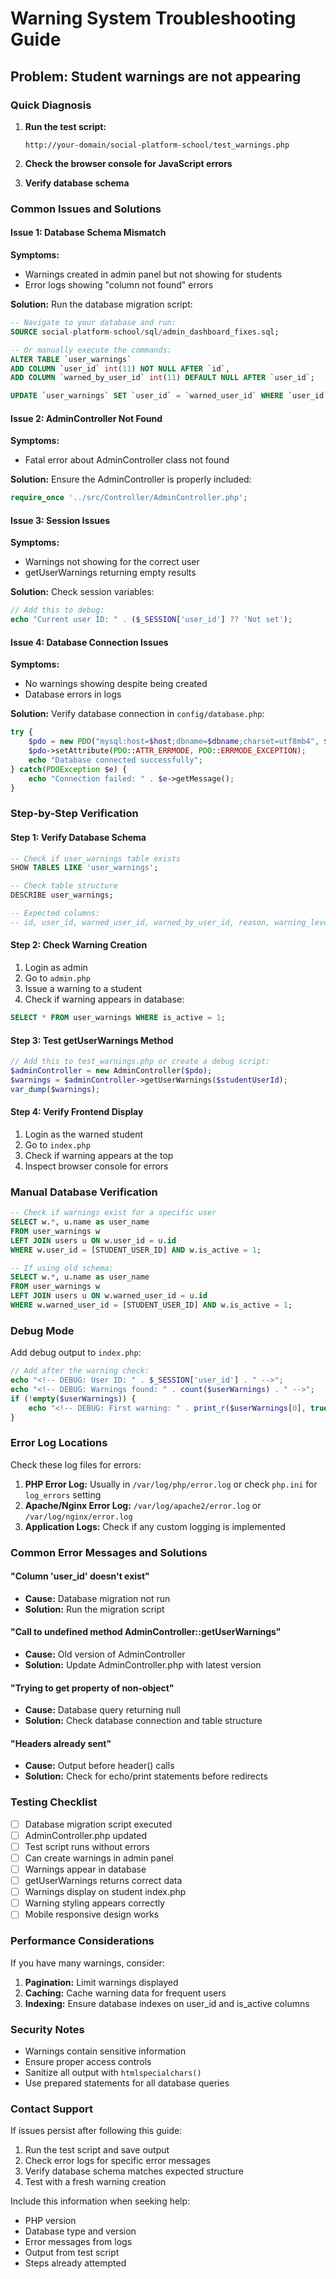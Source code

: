 # Warning System Troubleshooting Guide

## Problem: Student warnings are not appearing

### Quick Diagnosis

1. **Run the test script:**
   ```
   http://your-domain/social-platform-school/test_warnings.php
   ```

2. **Check the browser console for JavaScript errors**

3. **Verify database schema**

### Common Issues and Solutions

#### Issue 1: Database Schema Mismatch

**Symptoms:**
- Warnings created in admin panel but not showing for students
- Error logs showing "column not found" errors

**Solution:**
Run the database migration script:

```sql
-- Navigate to your database and run:
SOURCE social-platform-school/sql/admin_dashboard_fixes.sql;

-- Or manually execute the commands:
ALTER TABLE `user_warnings` 
ADD COLUMN `user_id` int(11) NOT NULL AFTER `id`,
ADD COLUMN `warned_by_user_id` int(11) DEFAULT NULL AFTER `user_id`;

UPDATE `user_warnings` SET `user_id` = `warned_user_id` WHERE `user_id` = 0 OR `user_id` IS NULL;
```

#### Issue 2: AdminController Not Found

**Symptoms:**
- Fatal error about AdminController class not found

**Solution:**
Ensure the AdminController is properly included:

```php
require_once '../src/Controller/AdminController.php';
```

#### Issue 3: Session Issues

**Symptoms:**
- Warnings not showing for the correct user
- getUserWarnings returning empty results

**Solution:**
Check session variables:

```php
// Add this to debug:
echo "Current user ID: " . ($_SESSION['user_id'] ?? 'Not set');
```

#### Issue 4: Database Connection Issues

**Symptoms:**
- No warnings showing despite being created
- Database errors in logs

**Solution:**
Verify database connection in `config/database.php`:

```php
try {
    $pdo = new PDO("mysql:host=$host;dbname=$dbname;charset=utf8mb4", $username, $password);
    $pdo->setAttribute(PDO::ATTR_ERRMODE, PDO::ERRMODE_EXCEPTION);
    echo "Database connected successfully";
} catch(PDOException $e) {
    echo "Connection failed: " . $e->getMessage();
}
```

### Step-by-Step Verification

#### Step 1: Verify Database Schema

```sql
-- Check if user_warnings table exists
SHOW TABLES LIKE 'user_warnings';

-- Check table structure
DESCRIBE user_warnings;

-- Expected columns:
-- id, user_id, warned_user_id, warned_by_user_id, reason, warning_level, is_active, created_at
```

#### Step 2: Check Warning Creation

1. Login as admin
2. Go to `admin.php`
3. Issue a warning to a student
4. Check if warning appears in database:

```sql
SELECT * FROM user_warnings WHERE is_active = 1;
```

#### Step 3: Test getUserWarnings Method

```php
// Add this to test_warnings.php or create a debug script:
$adminController = new AdminController($pdo);
$warnings = $adminController->getUserWarnings($studentUserId);
var_dump($warnings);
```

#### Step 4: Verify Frontend Display

1. Login as the warned student
2. Go to `index.php`
3. Check if warning appears at the top
4. Inspect browser console for errors

### Manual Database Verification

```sql
-- Check if warnings exist for a specific user
SELECT w.*, u.name as user_name 
FROM user_warnings w 
LEFT JOIN users u ON w.user_id = u.id 
WHERE w.user_id = [STUDENT_USER_ID] AND w.is_active = 1;

-- If using old schema:
SELECT w.*, u.name as user_name 
FROM user_warnings w 
LEFT JOIN users u ON w.warned_user_id = u.id 
WHERE w.warned_user_id = [STUDENT_USER_ID] AND w.is_active = 1;
```

### Debug Mode

Add debug output to `index.php`:

```php
// Add after the warning check:
echo "<!-- DEBUG: User ID: " . $_SESSION['user_id'] . " -->";
echo "<!-- DEBUG: Warnings found: " . count($userWarnings) . " -->";
if (!empty($userWarnings)) {
    echo "<!-- DEBUG: First warning: " . print_r($userWarnings[0], true) . " -->";
}
```

### Error Log Locations

Check these log files for errors:

1. **PHP Error Log:** Usually in `/var/log/php/error.log` or check `php.ini` for `log_errors` setting
2. **Apache/Nginx Error Log:** `/var/log/apache2/error.log` or `/var/log/nginx/error.log`
3. **Application Logs:** Check if any custom logging is implemented

### Common Error Messages and Solutions

#### "Column 'user_id' doesn't exist"
- **Cause:** Database migration not run
- **Solution:** Run the migration script

#### "Call to undefined method AdminController::getUserWarnings"
- **Cause:** Old version of AdminController
- **Solution:** Update AdminController.php with latest version

#### "Trying to get property of non-object"
- **Cause:** Database query returning null
- **Solution:** Check database connection and table structure

#### "Headers already sent"
- **Cause:** Output before header() calls
- **Solution:** Check for echo/print statements before redirects

### Testing Checklist

- [ ] Database migration script executed
- [ ] AdminController.php updated
- [ ] Test script runs without errors
- [ ] Can create warnings in admin panel
- [ ] Warnings appear in database
- [ ] getUserWarnings returns correct data
- [ ] Warnings display on student index.php
- [ ] Warning styling appears correctly
- [ ] Mobile responsive design works

### Performance Considerations

If you have many warnings, consider:

1. **Pagination:** Limit warnings displayed
2. **Caching:** Cache warning data for frequent users
3. **Indexing:** Ensure database indexes on user_id and is_active columns

### Security Notes

- Warnings contain sensitive information
- Ensure proper access controls
- Sanitize all output with `htmlspecialchars()`
- Use prepared statements for all database queries

### Contact Support

If issues persist after following this guide:

1. Run the test script and save output
2. Check error logs for specific error messages
3. Verify database schema matches expected structure
4. Test with a fresh warning creation

Include this information when seeking help:
- PHP version
- Database type and version
- Error messages from logs
- Output from test script
- Steps already attempted